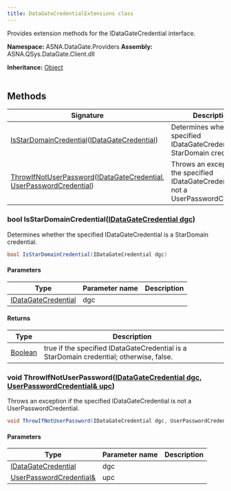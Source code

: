 ```yaml
---
title: DataGateCredentialExtensions class
---
```


Provides extension methods for the IDataGateCredential interface.

**Namespace:** ASNA.DataGate.Providers
**Assembly:** ASNA.QSys.DataGate.Client.dll

**Inheritance:** [Object](https://docs.microsoft.com/en-us/dotnet/api/system.object)
<br>
<br>

## Methods

| Signature | Description |
| --- | --- |
| [IsStarDomainCredential](#bool-isstardomaincredentialidatagatecredential-dgc)([IDataGateCredential](/reference/datagate/datagate-providers/i-datagate-credential.html)) | Determines whether the specified IDataGateCredential is a StarDomain credential.
| [ThrowIfNotUserPassword](#void-throwifnotuserpasswordidatagatecredential-dgc-userpasswordcredential-upc)([IDataGateCredential](/reference/datagate/datagate-providers/i-datagate-credential.html), [UserPasswordCredential](/reference/datagate/datagate-providers/user-password-credential.html)) | Throws an exception if the specified IDataGateCredential is not a UserPasswordCredential.

### bool IsStarDomainCredential([IDataGateCredential dgc](/reference/datagate/datagate-providers/i-datagate-credential.html))

Determines whether the specified IDataGateCredential is a StarDomain credential.

```cs
bool IsStarDomainCredential(IDataGateCredential dgc)
```

#### Parameters

| Type | Parameter name | Description
| --- | --- | ---
| [IDataGateCredential](/reference/datagate/datagate-providers/i-datagate-credential.html) | dgc | 

#### Returns

| Type | Description
| --- | ---
| [Boolean](https://docs.microsoft.com/en-us/dotnet/api/system.boolean) | true if the specified IDataGateCredential is a StarDomain credential; otherwise, false.

### void ThrowIfNotUserPassword([IDataGateCredential dgc](/reference/datagate/datagate-providers/i-datagate-credential.html), [UserPasswordCredential& upc](/reference/datagate/datagate-providers/user-password-credential.html))

Throws an exception if the specified IDataGateCredential is not a UserPasswordCredential.

```cs
void ThrowIfNotUserPassword(IDataGateCredential dgc, UserPasswordCredential& upc)
```

#### Parameters

| Type | Parameter name | Description
| --- | --- | ---
| [IDataGateCredential](/reference/datagate/datagate-providers/i-datagate-credential.html) | dgc | 
| [UserPasswordCredential&](/reference/datagate/datagate-providers/user-password-credential.html) | upc | 
